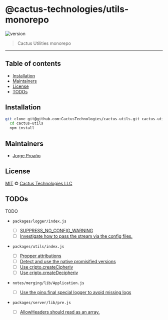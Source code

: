 # @cactus-technologies/utils-monorepo

![version](https://img.shields.io/badge/version-1.1.1-green.svg)

> Cactus Utilities monorepo

---

## Table of contents

-   [Installation](#installation)
-   [Maintainers](#maintainers)
-   [License](#license)
-   [TODOs](#todos)

## Installation

```sh
git clone git@github.com:CactusTechnologies/cactus-utils.git cactus-utils
  cd cactus-utils
  npm install
```

## Maintainers

-   [Jorge Proaño](http://www.hidden-node-problem.com)

## License

[MIT](LICENSE) © [Cactus Technologies LLC](http://www.cactus.is)

## TODOs

TODO

-   `packages/logger/index.js`


    -   [ ] [SUPPRESS_NO_CONFIG_WARNING](packages/logger/index.js#11)
    -   [ ] [Investigate how to pass the stream via the config files.](packages/logger/index.js#40)

-   `packages/utils/index.js`


    -   [ ] [Propper attributions](packages/utils/index.js#10)
    -   [ ] [Detect and use the native promisified versions](packages/utils/index.js#87)
    -   [ ] [Use cripto.createCipheriv](packages/utils/index.js#608)
    -   [ ] [Use cripto.createDecipheriv](packages/utils/index.js#627)

-   `notes/merging/lib/Application.js`


    -   [ ] [Use the pino.final special logger to avoid missing logs](notes/merging/lib/Application.js#123)

-   `packages/server/lib/pre.js`


    -   [ ] [AllowHeaders should read as an array.](packages/server/lib/pre.js#69)
